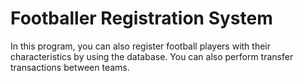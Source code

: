 # Footballer Registration System
In this program, you can also register football players with their characteristics by using the database. You can also perform transfer transactions between teams.
